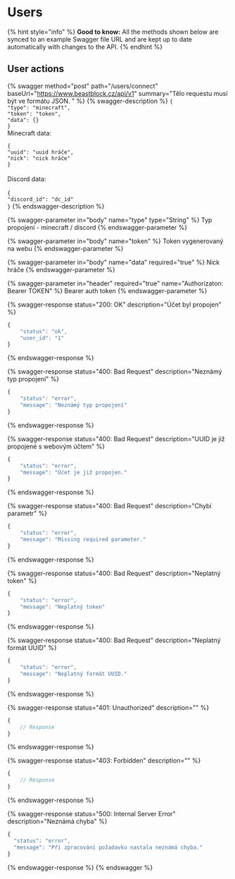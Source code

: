 # Users

{% hint style="info" %}
**Good to know:** All the methods shown below are synced to an example Swagger file URL and are kept up to date automatically with changes to the API.
{% endhint %}

## User actions

{% swagger method="post" path="/users/connect" baseUrl="https://www.beastblock.cz/api/v1" summary="Tělo requestu musí být ve formátu JSON. " %}
{% swagger-description %}
`{`\
&#x20; `"type": "minecraft",`\
&#x20; `"token": "token",`\
&#x20; `"data": {}`\
`}`\
Minecraft data:

`{`\
&#x20; `"uuid": "uuid hráče",`\
&#x20; `"nick": "nick hráče"`\
`}`\
\
Discord data:\
\
`{`\
&#x20; `"discord_id": "dc_id"`\
`}`
{% endswagger-description %}

{% swagger-parameter in="body" name="type" type="String" %}
Typ propojení - minecraft / discord
{% endswagger-parameter %}

{% swagger-parameter in="body" name="token" %}
Token vygenerovaný na webu
{% endswagger-parameter %}

{% swagger-parameter in="body" name="data" required="true" %}
Nick hráče
{% endswagger-parameter %}

{% swagger-parameter in="header" required="true" name="Authorizaton: Bearer TOKEN" %}
Bearer auth token
{% endswagger-parameter %}

{% swagger-response status="200: OK" description="Účet byl propojen" %}
```javascript
{
    "status": "ok",
    "user_id": "1"
}
```
{% endswagger-response %}

{% swagger-response status="400: Bad Request" description="Neznámý typ propojení" %}
```javascript
{
    "status": "error",
    "message": "Neznámý typ propojení"
}
```
{% endswagger-response %}

{% swagger-response status="400: Bad Request" description="UUID je již propojené s webovým účtem" %}
```javascript
{
    "status": "error",
    "message": "Účet je již propojen."
}
```
{% endswagger-response %}

{% swagger-response status="400: Bad Request" description="Chybí parametr" %}
```javascript
{
    "status": "error",
    "message": "Missing required parameter."
}
```
{% endswagger-response %}

{% swagger-response status="400: Bad Request" description="Neplatný token" %}
```javascript
{
    "status": "error",
    "message": "Neplatný token"
}
```
{% endswagger-response %}

{% swagger-response status="400: Bad Request" description="Neplatný formát UUID" %}
```javascript
{
    "status": "error",
    "message": "Neplatný formát UUID."
}
```
{% endswagger-response %}

{% swagger-response status="401: Unauthorized" description="" %}
```javascript
{
    // Response
}
```
{% endswagger-response %}

{% swagger-response status="403: Forbidden" description="" %}
```javascript
{
    // Response
}
```
{% endswagger-response %}

{% swagger-response status="500: Internal Server Error" description="Neznámá chyba" %}
```javascript
{
  "status": "error",
  "message": "Při zpracování požadavku nastala neznámá chyba."
}
```
{% endswagger-response %}
{% endswagger %}
